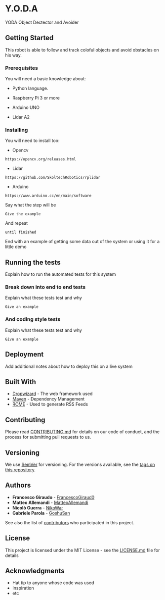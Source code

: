 # Y.O.D.A  

YODA Object Dectector and Avoider

## Getting Started

This robot is able to follow and track coloful objects and avoid obstacles on his way.

### Prerequisites

You will need a basic knowledge about:

* Python language.

* Raspberry Pi 3 or more

* Arduino UNO

* Lidar A2

### Installing

You will need to install too:

* Opencv 

```
https://opencv.org/releases.html
```

* Lidar 

```
https://github.com/SkoltechRobotics/rplidar
```

* Arduino 

```
https://www.arduino.cc/en/main/software
```





Say what the step will be

```
Give the example
```

And repeat

```
until finished
```

End with an example of getting some data out of the system or using it for a little demo

## Running the tests

Explain how to run the automated tests for this system

### Break down into end to end tests

Explain what these tests test and why

```
Give an example
```

### And coding style tests

Explain what these tests test and why

```
Give an example
```

## Deployment

Add additional notes about how to deploy this on a live system

## Built With

* [Dropwizard](http://www.dropwizard.io/1.0.2/docs/) - The web framework used
* [Maven](https://maven.apache.org/) - Dependency Management
* [ROME](https://rometools.github.io/rome/) - Used to generate RSS Feeds

## Contributing

Please read [CONTRIBUTING.md](https://gist.github.com/PurpleBooth/b24679402957c63ec426) for details on our code of conduct, and the process for submitting pull requests to us.

## Versioning

We use [SemVer](http://semver.org/) for versioning. For the versions available, see the [tags on this repository](https://github.com/your/project/tags). 

## Authors

* **Francesco Giraudo** - [FrancescoGiraud0](https://github.com/FrancescoGiraud0)
* **Matteo Allemandi** - [MatteoAllemandi](https://github.com/MatteoAllemandi)
* **Nicolò Guerra** - [NikoWar](https://github.com/NikoWar)
* **Gabriele Parola** - [GoshuSan](https://github.com/GoshuSan)

See also the list of [contributors](https://github.com/your/project/contributors) who participated in this project.

## License

This project is licensed under the MIT License - see the [LICENSE.md](LICENSE.md) file for details

## Acknowledgments

* Hat tip to anyone whose code was used
* Inspiration
* etc
